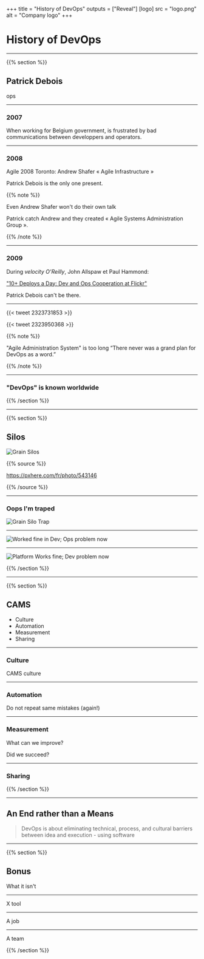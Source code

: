 +++
title = "History of DevOps"
outputs = ["Reveal"]
[logo]
src = "logo.png"
alt = "Company logo"
+++

# History of DevOps

---

{{% section %}}

## Patrick Debois

ops

---

### 2007

When working for Belgium government, is frustrated by bad communications between developpers and operators.

---

### 2008

Agile 2008 Toronto:
Andrew Shafer « Agile Infrastructure »

Patrick Debois is the only one present.

{{% note %}}

Even Andrew Shafer won't do their own talk

Patrick catch Andrew and they created « Agile Systems Administration Group ».

{{% /note %}}

---

### 2009

During _velocity O’Reilly_, John Allspaw et Paul Hammond:

["10+ Deploys a Day: Dev and Ops Cooperation at Flickr"](https://fr.slideshare.net/jallspaw/10-deploys-per-day-dev-and-ops-cooperation-at-flickr)

Patrick Debois can't be there.

---

{{< tweet 2323731853 >}}

{{< tweet 2323950368 >}}

{{% note %}}

"Agile Administration System" is too long
“There never was a grand plan for DevOps as a word.”

{{% /note %}}

---

### "DevOps" is known worldwide

{{% /section %}}

---

{{% section %}}

## Silos

![Grain Silos](/grain_silos.jpg)

{{% source %}}

https://pxhere.com/fr/photo/543146

{{% /source %}}

---

### Oops I'm traped

![Grain Silo Trap](https://vignette.wikia.nocookie.net/sawfilms/images/d/d1/JigsawStill36.jpg/revision/latest/scale-to-width-down/340?cb=20171024042608)

---

![Worked fine in Dev; Ops problem now](/ops_problem.jpg)

---

![Platform Works fine; Dev problem now](/dev_problem.jpg)

{{% /section %}}

---

{{% section %}}

## CAMS

- Culture
- Automation
- Measurement
- Sharing

---

### Culture

CAMS culture

---

### Automation

Do not repeat same mistakes (again!)

---

### Measurement

What can we improve?

Did we succeed?

---

### Sharing

{{% /section %}}

---

## An End rather than a Means

> DevOps is about eliminating technical, process, and cultural barriers between idea and execution - using software

---

{{% section %}}

## Bonus

What it isn't

---

X tool

---

A job

---

A team

{{% /section %}}
